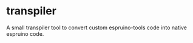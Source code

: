 # transpiler
A small transpiler tool to convert custom espruino-tools code into native espruino code.
